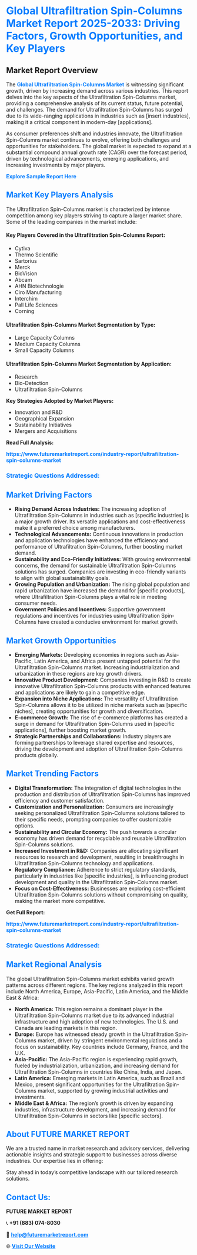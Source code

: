 <h1 style="color: #007BFF;">Global Ultrafiltration Spin-Columns Market Report 2025-2033: Driving Factors, Growth Opportunities, and Key Players</h1>

<section id="overview">
<h2>Market Report Overview</h2>
<p>The <a href="https://www.futuremarketreport.com/industry-report/ultrafiltration-spin-columns-market" style="color: #007BFF; text-decoration: none;"><strong>Global Ultrafiltration Spin-Columns Market</strong></a> is witnessing significant growth, driven by increasing demand across various industries. This report delves into the key aspects of the Ultrafiltration Spin-Columns market, providing a comprehensive analysis of its current status, future potential, and challenges. The demand for Ultrafiltration Spin-Columns has surged due to its wide-ranging applications in industries such as [insert industries], making it a critical component in modern-day [applications].</p>
<p>As consumer preferences shift and industries innovate, the Ultrafiltration Spin-Columns market continues to evolve, offering both challenges and opportunities for stakeholders. The global market is expected to expand at a substantial compound annual growth rate (CAGR) over the forecast period, driven by technological advancements, emerging applications, and increasing investments by major players.</p>
</section>

<section id="overview">
<p><a href="https://www.futuremarketreport.com/request-sample/reportId=122852" style="color: #007BFF; text-decoration: none;"><strong>Explore Sample Report Here</strong></a></p>
</section>

<section id="key-players">
<h2 style="color: #007BFF;">Market Key Players Analysis</h2>
<p>The Ultrafiltration Spin-Columns market is characterized by intense competition among key players striving to capture a larger market share. Some of the leading companies in the market include:</p>
<h4>Key Players Covered in the Ultrafiltration Spin-Columns Report:</h4>
<ul><li>Cytiva</li><li>Thermo Scientific</li><li>Sartorius</li><li>Merck</li><li>BioVision</li><li>Abcam</li><li>AHN Biotechnologie</li><li>Ciro Manufacturing</li><li>Interchim</li><li>Pall Life Sciences</li><li>Corning</li></ul>
<h4>Ultrafiltration Spin-Columns Market Segmentation by Type:</h4>
<ul><li>Large Capacity Columns</li><li>Medium Capacity Columns</li><li>Small Capacity Columns</li></ul>

<h4>Ultrafiltration Spin-Columns Market Segmentation by Application:</h4>
<ul><li>Research</li><li>Bio-Detection</li><li>Ultrafiltration Spin-Columns</li></ul>
<p><strong>Key Strategies Adopted by Market Players:</strong></p>
<ul>
<li>Innovation and R&D</li>
<li>Geographical Expansion</li>
<li>Sustainability Initiatives</li>
<li>Mergers and Acquisitions</li>
</ul>
</section>

<section>
<p><strong>Read Full Analysis: </strong></p><a href="https://www.futuremarketreport.com/industry-report/ultrafiltration-spin-columns-market" style="color: #007BFF; text-decoration: none;"><strong>https://www.futuremarketreport.com/industry-report/ultrafiltration-spin-columns-market</strong></a>
<h3 style="color: #007BFF;">Strategic Questions Addressed:</h3>
</section>

<section id="driving-factors">
<h2 style="color: #007BFF;">Market Driving Factors</h2>
<ul>
<li><strong>Rising Demand Across Industries:</strong> The increasing adoption of Ultrafiltration Spin-Columns in industries such as [specific industries] is a major growth driver. Its versatile applications and cost-effectiveness make it a preferred choice among manufacturers.</li>
<li><strong>Technological Advancements:</strong> Continuous innovations in production and application technologies have enhanced the efficiency and performance of Ultrafiltration Spin-Columns, further boosting market demand.</li>
<li><strong>Sustainability and Eco-Friendly Initiatives:</strong> With growing environmental concerns, the demand for sustainable Ultrafiltration Spin-Columns solutions has surged. Companies are investing in eco-friendly variants to align with global sustainability goals.</li>
<li><strong>Growing Population and Urbanization:</strong> The rising global population and rapid urbanization have increased the demand for [specific products], where Ultrafiltration Spin-Columns plays a vital role in meeting consumer needs.</li>
<li><strong>Government Policies and Incentives:</strong> Supportive government regulations and incentives for industries using Ultrafiltration Spin-Columns have created a conducive environment for market growth.</li>
</ul>
</section>

<section id="growth-opportunities">
<h2 style="color: #007BFF;">Market Growth Opportunities</h2>
<ul>
<li><strong>Emerging Markets:</strong> Developing economies in regions such as Asia-Pacific, Latin America, and Africa present untapped potential for the Ultrafiltration Spin-Columns market. Increasing industrialization and urbanization in these regions are key growth drivers.</li>
<li><strong>Innovative Product Development:</strong> Companies investing in R&D to create innovative Ultrafiltration Spin-Columns products with enhanced features and applications are likely to gain a competitive edge.</li>
<li><strong>Expansion into Niche Applications:</strong> The versatility of Ultrafiltration Spin-Columns allows it to be utilized in niche markets such as [specific niches], creating opportunities for growth and diversification.</li>
<li><strong>E-commerce Growth:</strong> The rise of e-commerce platforms has created a surge in demand for Ultrafiltration Spin-Columns used in [specific applications], further boosting market growth.</li>
<li><strong>Strategic Partnerships and Collaborations:</strong> Industry players are forming partnerships to leverage shared expertise and resources, driving the development and adoption of Ultrafiltration Spin-Columns products globally.</li>
</ul>
</section>

<section id="trending-factors">
<h2 style="color: #007BFF;">Market Trending Factors</h2>
<ul>
<li><strong>Digital Transformation:</strong> The integration of digital technologies in the production and distribution of Ultrafiltration Spin-Columns has improved efficiency and customer satisfaction.</li>
<li><strong>Customization and Personalization:</strong> Consumers are increasingly seeking personalized Ultrafiltration Spin-Columns solutions tailored to their specific needs, prompting companies to offer customizable options.</li>
<li><strong>Sustainability and Circular Economy:</strong> The push towards a circular economy has driven demand for recyclable and reusable Ultrafiltration Spin-Columns solutions.</li>
<li><strong>Increased Investment in R&D:</strong> Companies are allocating significant resources to research and development, resulting in breakthroughs in Ultrafiltration Spin-Columns technology and applications.</li>
<li><strong>Regulatory Compliance:</strong> Adherence to strict regulatory standards, particularly in industries like [specific industries], is influencing product development and quality in the Ultrafiltration Spin-Columns market.</li>
<li><strong>Focus on Cost-Effectiveness:</strong> Businesses are exploring cost-efficient Ultrafiltration Spin-Columns solutions without compromising on quality, making the market more competitive.</li>
</ul>
</section>

<section>
<p><strong>Get Full Report: </strong></p><a href="https://www.futuremarketreport.com/industry-report/ultrafiltration-spin-columns-market" style="color: #007BFF; text-decoration: none;"><strong>https://www.futuremarketreport.com/industry-report/ultrafiltration-spin-columns-market</strong></a>
<h3 style="color: #007BFF;">Strategic Questions Addressed:</h3>
</section>


<section id="regional-analysis">
<h2 style="color: #007BFF;">Market Regional Analysis</h2>
<p>The global Ultrafiltration Spin-Columns market exhibits varied growth patterns across different regions. The key regions analyzed in this report include North America, Europe, Asia-Pacific, Latin America, and the Middle East & Africa:</p>
<ul>
<li><strong>North America:</strong> This region remains a dominant player in the Ultrafiltration Spin-Columns market due to its advanced industrial infrastructure and high adoption of new technologies. The U.S. and Canada are leading markets in this region.</li>
<li><strong>Europe:</strong> Europe has witnessed steady growth in the Ultrafiltration Spin-Columns market, driven by stringent environmental regulations and a focus on sustainability. Key countries include Germany, France, and the U.K.</li>
<li><strong>Asia-Pacific:</strong> The Asia-Pacific region is experiencing rapid growth, fueled by industrialization, urbanization, and increasing demand for Ultrafiltration Spin-Columns in countries like China, India, and Japan.</li>
<li><strong>Latin America:</strong> Emerging markets in Latin America, such as Brazil and Mexico, present significant opportunities for the Ultrafiltration Spin-Columns market, supported by growing industrial activities and investments.</li>
<li><strong>Middle East & Africa:</strong> The region’s growth is driven by expanding industries, infrastructure development, and increasing demand for Ultrafiltration Spin-Columns in sectors like [specific sectors].</li>
</ul>
</section>

<footer>
<h2 style="color: #007BFF;">About FUTURE MARKET REPORT</h2>
<p>We are a trusted name in market research and advisory services, delivering actionable insights and strategic support to businesses across diverse industries. Our expertise lies in offering:</p>

<p>Stay ahead in today’s competitive landscape with our tailored research solutions.</p>

<h2 style="color: #007BFF;">Contact Us:</h2>
<p><strong>FUTURE MARKET REPORT</strong></p>
<p>📞 <strong>+91 (883) 074-8030</strong></p>
<p>📧 <strong><a href="mailto:help@futuremarketreport.com" style="color: #007BFF;">help@futuremarketreport.com</a></strong></p>
<p>🌐 <strong><a href="https://www.futuremarketreport.com/" style="color: #007BFF;">Visit Our Website</a></strong></p>
</footer>